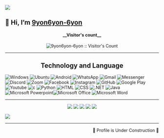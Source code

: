 

<img src="https://3v14en34n4qsadzlwpatrq14-wpengine.netdna-ssl.com/wp-content/uploads/2017/03/woodland_wanderer_dribbble.gif"  align="center">

## 👋 Hi, I’m [9yon6yon-6yon](https://github.com/9yon6yon-6yon/) 





<h4 align="center">__Visitor's count__</h4>

<p align="center"><img src="https://profile-counter.glitch.me/{9yon6yon-6yon}/count.svg" alt="9yon6yon-6yon :: Visitor's Count" /></p>
<hr>
<h2 align="center">
 Technology and Language</h2>

![Windows](https://img.shields.io/badge/Windows-0078D6?style=flat-square&logoColor=white)
![Ubuntu](https://img.shields.io/badge/Ubuntu-E95420?style=flat-square&logo=ubuntu&logoColor=white)
![Android](https://img.shields.io/badge/Android-3DDC84?style=flat-square&logo=android&logoColor=white)
![WhatsApp](https://img.shields.io/badge/WhatsApp-25D366?style=flat-square&logo=whatsapp&logoColor=white)
![Gmail](https://img.shields.io/badge/Gmail-D14836?style=flat-square&logo=gmail&logoColor=white)
![Messenger](https://img.shields.io/badge/Messenger-00B2FF?style=flat-square&logo=messenger&logoColor=white)
![Discord](https://img.shields.io/badge/Discord-7289DA?style=flat-square&logo=discord&logoColor=white)
![Zoom](https://img.shields.io/badge/Zoom-2D8CFF?style=flat-square&logo=zoom&logoColor=white)
![Facebook](https://img.shields.io/badge/Facebook-1877F2?style=flat-square&logo=facebook&logoColor=white)
![Instagram](https://img.shields.io/badge/Instagram-E4405F?style=flat-square&logo=instagram&logoColor=white)
![GitHub](https://img.shields.io/badge/-GitHub-181717?style=flat-square&logo=github)
![Google Play](https://img.shields.io/badge/Google_Play-414141?style=flat-square&logo=google-play&logoColor=white)
![Youtube](https://img.shields.io/badge/YouTube-FF0000?style=flat-square&logo=youtube&logoColor=white)
![c](https://img.shields.io/badge/C-00599C?style=flat-square&logo=c&logoColor=white)
![Python](https://img.shields.io/badge/Python-14354C?style=flat-square&logo=python&logoColor=white)
![HTML](https://img.shields.io/badge/HTML-239120?style=flat-square&logo=html5&logoColor=white)
![CSS](https://img.shields.io/badge/CSS-239120?&style=flat-square&logo=css3&logoColor=white)
![.NET](https://img.shields.io/badge/.NET-5C2D91?style=flat-square&logo=.net&logoColor=white)
![Java](https://img.shields.io/badge/-Java-007396?style=flat-square&logo=java)![Microsoft Powerpoint](https://img.shields.io/badge/Microsoft_PowerPoint-B7472A?style=flat-square&logo=microsoft-powerpoint&logoColor=white)![Microsoft Office](https://img.shields.io/badge/Microsoft_Office-D83B01?style=flat-square&logo=microsoft-office&logoColor=white)
![Microsoft Word](https://img.shields.io/badge/Microsoft_Word-2B579A?style=flat-square&logo=microsoft-word&logoColor=white)











<hr>
<div align="center">

![](https://github-profile-summary-cards.vercel.app/api/cards/profile-details?username=9yon6yon-6yon&theme=solarized_dark)
![](https://github-profile-summary-cards.vercel.app/api/cards/repos-per-language?username=9yon6yon-6yon&theme=solarized_dark)
![](https://github-profile-summary-cards.vercel.app/api/cards/most-commit-language?username=9yon6yon-6yon&theme=solarized_dark)
![](https://github-profile-summary-cards.vercel.app/api/cards/stats?username=9yon6yon-6yon&theme=solarized_dark)
![](https://github-profile-summary-cards.vercel.app/api/cards/productive-time?username=9yon6yon-6yon&theme=solarized_dark)



</div>

<p align="center">


<a href="https://twitter.com/9yon6yon" target="blank"><img align="center" src="https://github-readme-twitter.gazf.vercel.app/api?id=9yon6yon&layout=wide&show_reply=off&show_retweet=off"/></a>


</p>

<hr>
 <div align="right">🚧 Profile is Under Construction 🚧</div>
